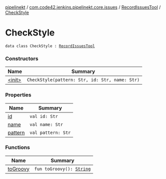 [pipelinekt](../../../index.md) / [com.code42.jenkins.pipelinekt.core.issues](../../index.md) / [RecordIssuesTool](../index.md) / [CheckStyle](./index.md)

# CheckStyle

`data class CheckStyle : `[`RecordIssuesTool`](../index.md)

### Constructors

| Name | Summary |
|---|---|
| [&lt;init&gt;](-init-.md) | `CheckStyle(pattern: Str, id: Str, name: Str)` |

### Properties

| Name | Summary |
|---|---|
| [id](id.md) | `val id: Str` |
| [name](name.md) | `val name: Str` |
| [pattern](pattern.md) | `val pattern: Str` |

### Functions

| Name | Summary |
|---|---|
| [toGroovy](to-groovy.md) | `fun toGroovy(): `[`String`](https://kotlinlang.org/api/latest/jvm/stdlib/kotlin/-string/index.html) |

